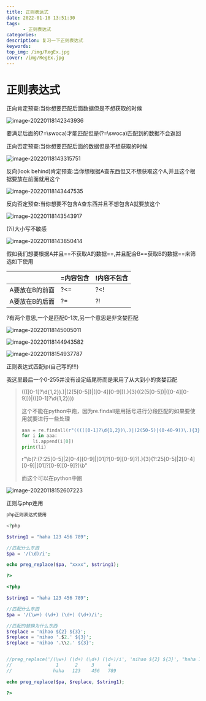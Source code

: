```yaml
---
title: 正则表达式
date: 2022-01-18 13:51:30
tags:
      - 正则表达式
categories:
description: 复习一下正则表达式
keywords:
top_img: /img/RegEx.jpg
cover: /img/RegEx.jpg
---
```


# 正则表达式

正向肯定预查:当你想要匹配后面数据但是不想获取的时候

![image-20220118142343936](D:\Code\pojo\Blog\BlogHexo\public\img\正则-1.png)

要满足后面的(?=\swoca)才能匹配但是(?=\swoca)匹配到的数据不会返回



正向否定预查:当你想要匹配后面的数据但是不想获取的时候

![image-20220118143315751](D:\Code\pojo\Blog\BlogHexo\public\img\正则-2.png)



反向(look behind)肯定预查:当你想根据A查东西但又不想获取这个A,并且这个根据要放在前面就用这个

![image-20220118143447535](D:\Code\pojo\Blog\BlogHexo\public\img\正则-3.png)



反向否定预查:当你想要不包含A查东西并且不想包含A就要放这个

![image-20220118143543917](D:\Code\pojo\Blog\BlogHexo\public\img\正则-4.png)



(?i)大小写不敏感

![image-20220118143850414](D:\Code\pojo\Blog\BlogHexo\public\img\正则-5.png)



假如我们想要根据A并且==不获取A的数据==,并且配合B==获取B的数据==来筛选如下使用

|                | =内容包含 | !内容不包含 |
| -------------- | --------- | ----------- |
| A要放在B的前面 | ?<=       | ?<!         |
| A要放在B的后面 | ?=        | ?!          |

?有两个意思,一个是匹配0-1次,另一个意思是非贪婪匹配

![image-20220118145005011](D:\Code\pojo\Blog\BlogHexo\public\img\正则-7.png)



![image-20220118144943582](D:\Code\pojo\Blog\BlogHexo\public\img\正则-6.png)



![image-20220118154937787](D:\Code\pojo\Blog\BlogHexo\public\img\正则-9.png)





正则表达式匹配ip(自己写的!!!)

我这里最后一个0-255并没有设定结尾符而是采用了从大到小的贪婪匹配

> ((([0-1]?\d{1,2})\.)|(2(5[0-5])|([0-4][0-9]))\.){3}((2(5[0-5])|([0-4][0-9]))|(([0-1]?\d{1,2})))
>
> 这个不能在python中跑，因为re.findall是用括号进行分段匹配的如果要使用就要进行一些处理
>
> ```python
> aaa = re.findall(r"(((([0-1]?\d{1,2})\.)|(2(50-5)|(0-40-9))\.){3}((2(50-5)|(0-40-9))|(([0-1]?\d))))",filet.read(),re.M)
> for i in aaa:
>     li.append(i[0])
> print(li)
> ```
>
> 
>
> r"\b(?:(?:25[0-5]|2[0-4][0-9]|[01]?[0-9][0-9]?)\.){3}(?:25[0-5]|2[0-4][0-9]|[01]?[0-9][0-9]?)\b"
>
> 而这个可以在python中跑

![image-20220118152607223](D:\Code\pojo\Blog\BlogHexo\public\img\正则-8.png)



正则与php连用

```php
php正则表达式使用

<?php

$string1 = "haha 123 456 789";

//匹配什么东西
$pa = '/(\d)/i';

echo preg_replace($pa, "xxxx", $string1);

?>

<?php

$string1 = "haha 123 456 789";

//匹配什么东西
$pa = '/(\w+) (\d+) (\d+) (\d+)/i';

//匹配的替换为什么东西
$replace = 'nihao ${2} ${3}';
$replace = 'nihao '.$2.' ${3}';
$replace = 'nihao '.\\2.' ${3}';


//preg_replace('/(\w+) (\d+) (\d+) (\d+)/i', 'nihao ${2} ${3}', "haha 123 456 789");
//                1      2     3     4
//               haha   123    456   789

echo preg_replace($pa, $replace, $string1);

?>
```


